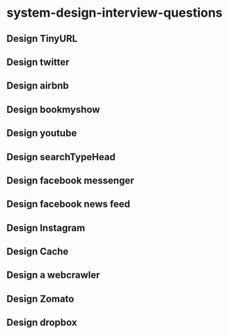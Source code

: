 # system-design-interview-questions

## Design TinyURL
## Design twitter
## Design airbnb
## Design bookmyshow 
## Design youtube
## Design searchTypeHead
## Design facebook messenger 
## Design facebook news feed
## Design Instagram 
## Design Cache
## Design a webcrawler
## Design Zomato 
## Design dropbox
## 



